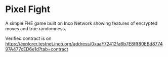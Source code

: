 # Pixel Fight

A simple FHE game built on Inco Network showing features of encrypted moves and true randomness.

Verified contract is on https://explorer.testnet.inco.org/address/0xaaF72412fa6b7E8fff80EBd877497A477cED6e1d?tab=contract
